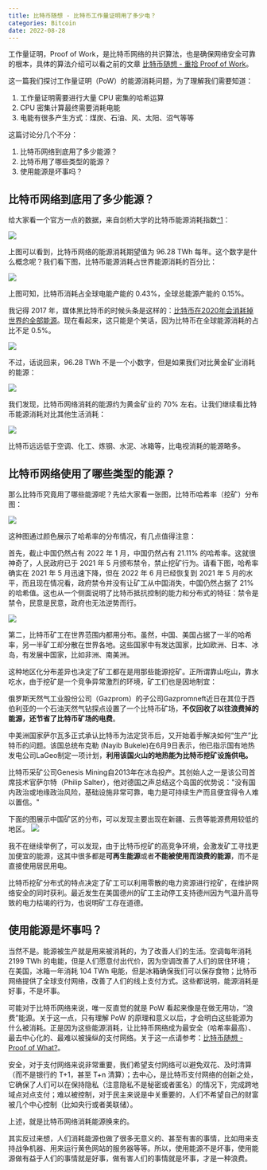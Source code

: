 ```yaml
---
title: 比特币随想 - 比特币工作量证明用了多少电？
categories: Bitcoin
date: 2022-08-28
---
```


工作量证明，Proof of Work，是比特币网络的共识算法，也是确保网络安全可靠的根本，具体的算法介绍可以看之前的文章 [比特币随想 - 重拾 Proof of Work](https://zhuanlan.zhihu.com/p/524285606)。

这一篇我们探讨工作量证明（PoW）的能源消耗问题，为了理解我们需要知道：

1. 工作量证明需要进行大量 CPU 密集的哈希运算
2. CPU 密集计算最终需要消耗电能
3. 电能有很多产生方式：煤炭、石油、风、太阳、沼气等等

这篇讨论分几个不分：
1. 比特币网络到底用了多少能源？
2. 比特币用了哪些类型的能源？
3. 使用能源是坏事吗？

## 比特币网络到底用了多少能源？

给大家看一个官方一点的数据，来自剑桥大学的比特币能源消耗指数[^1](https://ccaf.io/cbeci/index)：

![](https://i.imgur.com/z2B1at7.png)

上图可以看到，比特币网络的能源消耗期望值为 96.28 TWh 每年。这个数字是什么概念呢？我们看下图，比特币能源消耗占世界能源消耗的百分比：

![](https://i.imgur.com/1zNhaij.png)

上图可知，比特币消耗占全球电能产能的 0.43%，全球总能源产能的 0.15%。

我记得 2017 年，媒体黑比特币的时候头条是这样的：[比特币在2020年会消耗掉世界的全部能源](https://www.newsweek.com/bitcoin-mining-track-consume-worlds-energy-2020-744036)。现在看起来，这只能是个笑话，因为比特币在全球能源消耗的占比不足 0.5%。

![](https://i.imgur.com/TfqAlQT.png)

不过，话说回来，96.28 TWh 不是一个小数字，但是如果我们对比黄金矿业消耗的能源：

![](https://i.imgur.com/tKt1JBI.png)

我们发现，比特币网络消耗的能源约为黄金矿业的 70% 左右。让我们继续看比特币能源消耗对比其他生活消耗：

![](https://i.imgur.com/AsGkbB3.png)

比特币远远低于空调、化工、炼钢、水泥、冰箱等，比电视消耗的能源略多。

## 比特币网络使用了哪些类型的能源？

那么比特币究竟用了哪些能源呢？先给大家看一张图，比特币哈希率（挖矿）分布图：

![](https://i.imgur.com/bdAyktJ.png)

这种图通过颜色展示了哈希率的分布情况，有几点值得注意：

首先，截止中国仍然占有 2022 年 1 月，中国仍然占有 21.11% 的哈希率。这就很神奇了，人民政府已于 2021 年 5 月颁布禁令，禁止挖矿行为。请看下图，哈希率确实在 2021 年 5 月迅速下降，但在 2022 年 6 月已经恢复到 2021 年 5 月的水平，而且现在情况看，政府禁令并没有让矿工从中国消失，中国仍然占据了 21% 的哈希值。这也从一个侧面说明了比特币抵抗控制的能力和分布式的特征：禁令是禁令，民意是民意，政府也无法逆势而行。

![](https://i.imgur.com/ooYga6A.png)

第二，比特币矿工在世界范围内都用分布。虽然，中国、美国占据了一半的哈希率，另一半矿工却分散在世界各地。这些国家中有发达国家，比如欧洲、日本、冰岛，有发展中国家，比如非洲、南美洲。

这种地区化分布差异也决定了矿工都在是用那些能源挖矿。正所谓靠山吃山，靠水吃水，由于挖矿是一个竞争异常激烈的环境，矿工们也是因地制宜：

俄罗斯天然气工业股份公司（Gazprom）的子公司Gazpromneft近日在其位于西伯利亚的一个石油天然气钻探点设置了一个比特币矿场，**不仅回收了以往浪费掉的能源，还节省了比特币矿场的电费**。

中美洲国家萨尔瓦多正式承认比特币为法定货币后，又开始着手解决如何“生产”比特币的问题。该国总统布克勒 (Nayib Bukele)在6月9日表示，他已指示国有地热发电公司LaGeo制定一项计划，**利用该国火山的地热能为比特币挖矿设施供电。**

比特币采矿公司Genesis Mining自2013年在冰岛投产。其创始人之一是该公司首席技术官萨尔特（Philip Salter），他对德国之声总结这个岛国的优势说："没有国内政治或地缘政治风险，基础设施非常可靠，电力是可持续生产而且便宜得令人难以置信。"

下面的图展示中国矿区的分布，可以发现主要出现在新疆、云贵等能源费用较低的地区。
![](https://i.imgur.com/xASyqGM.png)

我不在继续举例了，可以发现，由于比特币挖矿的高竞争环境，会激发矿工寻找更加便宜的能源，这其中很多都是**可再生能源**或者**不能被使用而浪费的能源**，而不是直接使用居民用电。

比特币挖矿分布式的特点决定了矿工可以利用零散的电力资源进行挖矿，在维护网络安全的同时获利。最近发生在美国德州的矿工主动停工支持德州因为气温升高导致的电力枯竭的行为，也说明矿工存在道德。


## 使用能源是坏事吗？

当然不是。能源被生产就是用来被消耗的，为了改善人们的生活。空调每年消耗 2199 TWh 的电能，但是人们愿意付出代价，因为空调改善了人们的居住环境；在美国，冰箱一年消耗 104 TWh 电能，但是冰箱确保我们可以保存食物；比特币网络提供了全球支付网络，改善了人们的线上支付方式。这些都说明，能源消耗是好事，不是坏事。

可能对于比特币网络来说，唯一反直觉的就是 PoW 看起来像是在做无用功，“浪费”能源。关于这一点，只有理解 PoW 的原理和意义以后，才会明白这些能源为什么被消耗。正是因为这些能源消耗，让比特币网络成为最安全（哈希率最高）、最去中心化的、最难以被操纵的支付网络。关于这一点请参考：[比特币随想 - Proof of What?](https://zhuanlan.zhihu.com/p/520555857)。

安全，对于支付网络来说非常重要，我们希望支付网络可以避免双花、及时清算（而不是银行的 T+1，甚至 T+n 清算）；去中心，是比特币支付网络的创新之处，它确保了人们可以在保持隐私（注意隐私不是秘密或者匿名）的情况下，完成跨地域点对点支付；难以被控制，对于民主来说是中关重要的，人们不希望自己的财富被几个中心控制（比如央行或者美联储）。

上述，就是比特币网络消耗能源换来的。

其实反过来想，人们消耗能源也做了很多无意义的、甚至有害的事情，比如用来支持战争机器、用来运行黄色网站的服务器等等。所以，使用能源不是坏事，使用能源做有益于人们的事情就是好事，做有害人们的事情就是坏事，才是一种浪费。